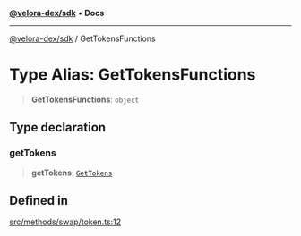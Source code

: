 [**@velora-dex/sdk**](../README.md) • **Docs**

***

[@velora-dex/sdk](../globals.md) / GetTokensFunctions

# Type Alias: GetTokensFunctions

> **GetTokensFunctions**: `object`

## Type declaration

### getTokens

> **getTokens**: [`GetTokens`](../-internal-/type-aliases/GetTokens.md)

## Defined in

[src/methods/swap/token.ts:12](https://github.com/VeloraDEX/sdk/blob/master/src/methods/swap/token.ts#L12)
